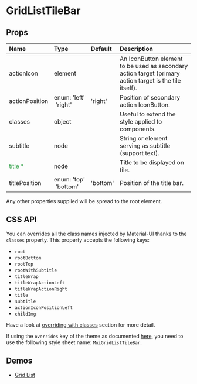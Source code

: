 <!--- This documentation is automatically generated, do not try to edit it. -->

# GridListTileBar



## Props
| Name | Type | Default | Description |
|:-----|:-----|:--------|:------------|
| actionIcon | element |  | An IconButton element to be used as secondary action target (primary action target is the tile itself). |
| actionPosition | enum:&nbsp;'left'<br>&nbsp;'right'<br> | 'right' | Position of secondary action IconButton. |
| classes | object |  | Useful to extend the style applied to components. |
| subtitle | node |  | String or element serving as subtitle (support text). |
| <span style="color: #31a148">title *</span> | node |  | Title to be displayed on tile. |
| titlePosition | enum:&nbsp;'top'<br>&nbsp;'bottom'<br> | 'bottom' | Position of the title bar. |

Any other properties supplied will be spread to the root element.

## CSS API

You can overrides all the class names injected by Material-UI thanks to the `classes` property.
This property accepts the following keys:
- `root`
- `rootBottom`
- `rootTop`
- `rootWithSubtitle`
- `titleWrap`
- `titleWrapActionLeft`
- `titleWrapActionRight`
- `title`
- `subtitle`
- `actionIconPositionLeft`
- `childImg`

Have a look at [overriding with classes](/customization/overrides#overriding-with-classes)
section for more detail.

If using the `overrides` key of the theme as documented
[here](/customization/themes#customizing-all-instances-of-a-component-type),
you need to use the following style sheet name: `MuiGridListTileBar`.

## Demos

- [Grid List](/demos/grid-list)
